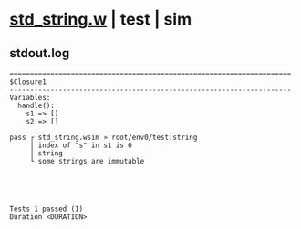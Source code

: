# [std_string.w](../../../../../examples/tests/valid/std_string.w) | test | sim

## stdout.log
```log
=====================================================================
$Closure1
---------------------------------------------------------------------
Variables:
  handle():
    s1 => []
    s2 => []

pass ┌ std_string.wsim » root/env0/test:string
     │ index of "s" in s1 is 0
     │ string
     └ some strings are immutable
 




Tests 1 passed (1) 
Duration <DURATION>

```

